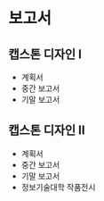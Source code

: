 # 보고서
## 캡스톤 디자인 I 
 - 계획서
 - 중간 보고서
 - 기말 보고서

## 캡스톤 디자인 II
 - 계획서
 - 중간 보고서
 - 기말 보고서
 - 정보기술대학 작품전시
